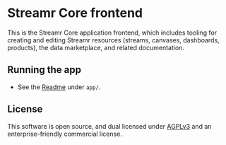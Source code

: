 # Streamr Core frontend

This is the Streamr Core application frontend, which includes tooling for creating and editing Streamr resources 
(streams, canvases, dashboards, products), the data marketplace, and related documentation.

## Running the app

* See the [Readme](app/README.md) under `app/`.

## License

This software is open source, and dual licensed under [AGPLv3](https://www.gnu.org/licenses/agpl.html) and an enterprise-friendly commercial license.
